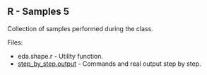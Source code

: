 R - Samples 5
-------------

Collection of samples performed during the class.

Files: 

 * eda.shape.r - Utility function.
 * [step_by_step.output](step_by_step.output) - Commands and real output step by step.
 
